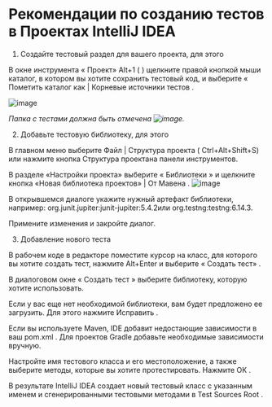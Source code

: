 # Рекомендации по созданию тестов в Проектах IntelliJ IDEA

1. Создайте тестовый раздел для вашего проекта, для этого

В окне инструмента « Проект» Alt+1 ( ) щелкните правой кнопкой мыши каталог, в котором вы хотите сохранить тестовый код, и выберите « Пометить каталог как | Корневые источники тестов .

![image](https://user-images.githubusercontent.com/65451923/161037568-67581bb0-cb27-45c7-994b-90a63abc005d.png)

_Папка с тестами должна быть отмечена ![image](https://user-images.githubusercontent.com/65451923/161037472-f5493c8a-7f09-4c4d-a97f-e1a52285b2af.png)._

2. Добавьте тестовую библиотеку, для этого

В главном меню выберите Файл | Структура проекта ( Ctrl+Alt+Shift+S) или нажмите кнопка Структура проектана панели инструментов.

В разделе «Настройки проекта» выберите « Библиотеки » и щелкните кнопка «Новая библиотека проектов» | От Мавена .
![image](https://user-images.githubusercontent.com/65451923/161038022-700e80b4-5ce6-47a0-8906-51ba9cbe804f.png)


В открывшемся диалоге укажите нужный артефакт библиотеки, например: org.junit.jupiter:junit-jupiter:5.4.2или org.testng:testng:6.14.3.

Примените изменения и закройте диалог.

3. Добавление нового теста

В рабочем коде в редакторе поместите курсор на класс, для которого вы хотите создать тест, нажмите Alt+Enter и выберите « Создать тест» .

В диалоговом окне « Создать тест » выберите библиотеку, которую хотите использовать.

Если у вас еще нет необходимой библиотеки, вам будет предложено ее загрузить. Для этого нажмите Исправить .

Если вы используете Maven, IDE добавит недостающие зависимости в ваш pom.xml . Для проектов Gradle добавьте необходимые зависимости вручную.

Настройте имя тестового класса и его местоположение, а также выберите методы, которые вы хотите протестировать. Нажмите ОК .

В результате IntelliJ IDEA создает новый тестовый класс с указанным именем и сгенерированными тестовыми методами в Test Sources Root .
